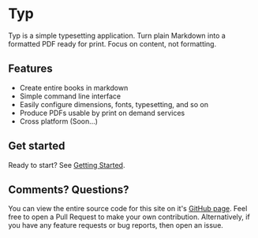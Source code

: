# Typ

Typ is a simple typesetting application. Turn plain Markdown into a formatted PDF ready for print. Focus on content, not formatting.

## Features

- Create entire books in markdown
- Simple command line interface
- Easily configure dimensions, fonts, typesetting, and so on
- Produce PDFs usable by print on demand services
- Cross platform (Soon...)

## Get started

Ready to start? See [Getting Started](./getting-started.md).

## Comments? Questions?

You can view the entire source code for this site on it's [GitHub page](https://github.com/MikielAgutu/typ-site). Feel free to open a Pull Request to make your own contribution. Alternatively, if you have any feature requests or bug reports, then open an issue.